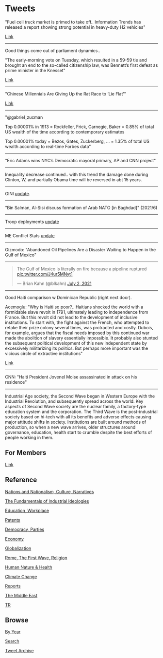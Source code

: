# Tweets


"Fuel cell truck market is primed to take off.. Information Trends has
released a report showing strong potential in heavy-duty H2 vehicles"

[Link](https://www.hydrogenfuelnews.com/fuel-cell-truck-market/8547371)

---

Good things come out of parliament dynamics.. 

"The early-morning vote on Tuesday, which resulted in a 59-59 tie and
brought an end to the so-called citizenship law, was Bennett’s first
defeat as prime minister in the Knesset"

[Link](https://www.france24.com/en/middle-east/20210707-how-israel-s-political-hodgepodge-helped-end-its-contentious-citizenship-law)

---

"Chinese Millennials Are Giving Up the Rat Race to ‘Lie Flat’"

[Link](https://www.thedailybeast.com/how-lying-flat-took-chinas-overworked-millennials-by-storm?via=twitter_page)

---

"@gabriel_zucman

Top 0.00001% in 1913 = Rockfeller, Frick, Carnegie, Baker = 0.85% of
total US wealth of the time according to contemporary estimates

Top 0.00001% today = Bezos, Gates, Zuckerberg, ... = 1.35% of total US
wealth according to real-time Forbes data"

---

"Eric Adams wins NYC’s Democratic mayoral primary, AP and CNN project"

---

Inequality decrease continued.. with this trend the damage done during
Clinton, W, and partially Obama time will be reversed in abt 15 years.

---

GINI [update](2019/05/stats.md#gini). 

---

"Bin Salman, Al-Sisi discuss formation of Arab NATO [in Baghdad]" (2021/6)

---

Troop deployments [update](2019/05/confstats.md#gdtroop)

---

ME Conflict Stats [update](2019/05/confstats.md#gdeltme)

---

Gizmodo: "Abandoned Oil Pipelines Are a Disaster Waiting to Happen in the Gulf of Mexico"

---

<blockquote class="twitter-tweet" data-conversation="none"><p lang="en" dir="ltr">The Gulf of Mexico is literally on fire because a pipeline ruptured <a href="https://t.co/J4ur5MNyt1">pic.twitter.com/J4ur5MNyt1</a></p>&mdash; Brian Kahn (@blkahn) <a href="https://twitter.com/blkahn/status/1411074599803142146?ref_src=twsrc%5Etfw">July 2, 2021</a></blockquote> <script async src="https://platform.twitter.com/widgets.js" charset="utf-8"></script>

---

Good Haiti comparison w Dominican Republic (right next door). 

Acemoglu: "Why is Haiti so poor?.. Haitians shocked the world with a
formidable slave revolt in 1791, ultimately leading to independence
from France. But this revolt did not lead to the development of
inclusive institutions. To start with, the fight against the French,
who attempted to retake their prize colony several times, was
protracted and costly. Dubois, for example, argues that the fiscal
needs imposed by this continued war made the abolition of slavery
essentially impossible. It probably also stunted the subsequent
political development of this new independent state by excessively
militarizing its politics. But perhaps more important was the vicious
circle of extractive institutions"

[Link](http://whynationsfail.com/blog/2012/4/3/why-is-haiti-so-poor.html)

---


CNN: "Haiti President Jovenel Moise assassinated in attack on his residence"

---

Industrial Age society, the Second Wave began in Western Europe with
the Industrial Revolution, and subsequently spread across the
world. Key aspects of Second Wave society are the nuclear family, a
factory-type education system and the corporation. The Third Wave is
the post-industrial society based on hi-tech with all its benefits and
adverse effects causing major attitude shifts in society. Institutions
are built around methods of production, so when a new wave arrives,
older structures around governance, education, health start to crumble
despite the best efforts of people working in them.

## For Members

[Link](https://thirdwave-members.herokuapp.com)

## Reference

[Nations and Nationalism, Culture, Narratives](/2013/02/nations-and-nationalism.md)

[The Fundamentals of Industrial Ideologies](/2011/04/fundamentals-of-industrial-ideologies.md)

[Education, Workplace](2017/09/education-workplace.md)

[Patents](/2018/09/patents.md)

[Democracy, Parties](/2016/11/democracy.md)

[Economy](/2018/05/economy.md)

[Globalization](/2018/09/globalization.md)

[Rome, The First Wave, Religion](/2017/12/rome.md)

[Human Nature & Health](/2020/07/human-nature.md)

[Climate Change](/2018/12/climate.md)

[Reports](/2019/05/reports.md)

[The Middle East](/2019/07/middleeast.md)

[TR](../tr)

## Browse

[By Year](years.md)

[Search](search.html)

[Tweet Archive](/tweets/README.md)

